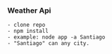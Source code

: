 ### Weather Api
    - clone repo
    - npm install
    - example: node app -a Santiago 
    - "Santiago" can any city.